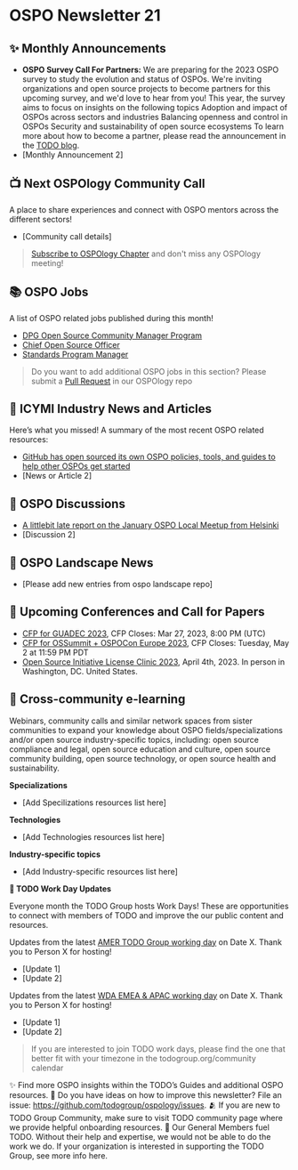 # OSPO Newsletter 21


## ✨ Monthly Announcements 

* **OSPO Survey Call For Partners:** We are preparing for the 2023 OSPO survey to study the evolution and status of OSPOs. We're inviting organizations and open source projects to become partners for this upcoming survey, and we'd love to hear from you! This year, the survey aims to focus on insights on the following topics Adoption and impact of OSPOs across sectors and industries Balancing openness and control in OSPOs Security and sustainability of open source ecosystems To learn more about how to become a partner, please read the announcement in the [TODO blog](https://todogroup.org/blog/2023-ospo-survey-call-for-partners/).
* [Monthly Announcement 2]


## 📺 Next OSPOlogy Community Call

A place to share experiences and connect with OSPO mentors across the different sectors!

* [Community call details]

> [Subscribe to OSPOlogy Chapter](https://community.linuxfoundation.org/todo-group/) and don't miss any OSPOlogy meeting!


## 📚 OSPO Jobs

A list of OSPO related jobs published during this month!

* [DPG Open Source Community Manager Program](https://socialimpact.github.com/tech-for-social-good/dpg-open-source-community-manager-program)
* [Chief Open Source Officer](https://hedera.com/future?gh_jid=4046788006)
* [Standards Program Manager](https://jobs.smartrecruiters.com/LinuxFoundation/743999893759364-standards-program-manager)

> Do you want to add additional OSPO jobs in this section? Please submit a [Pull Request](https://github.com/todogroup/ospology/tree/main/newsletter#how-to-contribute-to-osponews) in our OSPOlogy repo


## 📌 ICYMI Industry News and Articles

Here’s what you missed! A summary of the most recent OSPO related resources:

* [GitHub has open sourced its own OSPO policies, tools, and guides to help other OSPOs get started](https://github.blog/2023-03-13-an-open-source-project-to-empower-ospos-everywhere/)
* [News or Article 2]


## 🙋 OSPO Discussions

* [A littlebit late report on the January OSPO Local Meetup from Helsinki](https://github.com/todogroup/ospology/discussions/284)
* [Discussion 2]


## 📩 OSPO Landscape News

* [Please add new entries from ospo landscape repo]


## 📎 Upcoming Conferences and Call for Papers

* [CFP for GUADEC 2023](https://events.gnome.org/event/101/), CFP Closes: Mar 27, 2023, 8:00 PM (UTC)
* [CFP for OSSummit + OSPOCon Europe 2023](https://events.linuxfoundation.org/open-source-summit-europe/program/cfp/), CFP Closes: Tuesday, May 2 at 11:59 PM PDT 
* [Open Source Initiative License Clinic 2023](https://blog.opensource.org/osi-to-hold-in-person-license-clinic-workshop/), April 4th, 2023. In person in Washington, DC. United States.


## 🔭 Cross-community e-learning

Webinars, community calls and similar network spaces from sister communities to expand your knowledge about OSPO fields/specializations and/or open source industry-specific topics, including: open source compliance and legal, open source education and culture, open source community building, open source technology, or open source health and sustainability. 

**Specializations**

* [Add Specilizations resources list here]

**Technologies**

* [Add Technologies resources list here]

**Industry-specific topics**

* [Add Industry-specific resources list here]


**📝 TODO Work Day Updates**

Everyone month the TODO Group hosts Work Days! These are opportunities to connect with members of TODO and improve the our public content and resources. 

Updates from the latest [AMER TODO Group working day](https://github.com/todogroup/work-day-activities) on Date X. Thank you to Person X for hosting!

* [Update 1]
* [Update 2]

Updates from the latest [WDA EMEA & APAC working day](https://github.com/todogroup/work-day-activities) on Date X. Thank you to Person X for hosting!

* [Update 1]
* [Update 2]

> If you are interested to join TODO work days, please find the one that better fit with your timezone in the todogroup.org/community calendar

✨ Find more OSPO insights within the TODO’s Guides and additional OSPO resources.
🧐 Do you have ideas on how to improve this newsletter? File an issue: https://github.com/todogroup/ospology/issues.
🫂 If you are new to TODO Group Community, make sure to visit TODO community page where we provide helpful onboarding resources.
💚 Our General Members fuel TODO. Without their help and expertise, we would not be able to do the work we do. If your organization is interested in supporting the TODO Group, see more info here.


